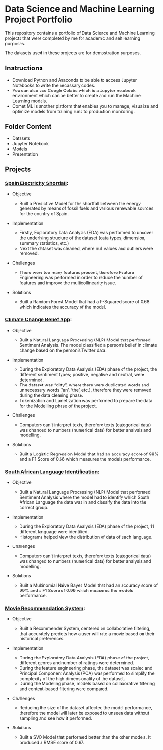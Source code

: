 # Data Science and Machine Learning Project Portfolio
This repository contains a portfolio of Data Science and Machine Learning projects that were completed by me for academic and self learning purposes. 

The datasets used in these projects are for demostration purposes.

## Instructions
- Download Python and Anaconda to be able to access Jupyter Notebooks to write the necassary codes.
- You can also use Google Colabs which is a Jupyter notebook environment which can be better to create and run the Machine Learning models.
- Comet ML is another platform that enables you to manage, visualize and optimize models from training runs to production monitoring.

## Folder Content
- Datasets
- Jupyter Notebook
- Models
- Presentation


## Projects

### [Spain Electricity Shortfall](https://github.com/Seni88/Data_Science_and_Machine_Learning_Projects/tree/main/Spain%20Electricity%20Shortfall%20Challenge):

- Objective
  - Built a Predictive Model for the shortfall between the energy generated by means of fossil fuels and various renewable sources for the country of Spain.

- Implementation
  - Firstly, Exploratory Data Analysis (EDA) was performed to uncover the underlying structure of the dataset (data types, dimension, summary statistics, etc.)
  - Next the dataset was cleaned, where null values and outliers were removed.

- Challenges
  - There were too many features present, therefore Feature Engineering was performed in order to reduce the number of features and improve the multicollinearity issue.

- Solutions
  - Built a Random Forest Model that had a R-Squared score of 0.68 which indicates the accuracy of the model.

### [Climate Change Belief App](https://github.com/Seni88/Data_Science_and_Machine_Learning_Projects/tree/main/Climate%20Change%20Belief%20App):

- Objective
  - Built a Natural Language Processing (NLP) Model that performed Sentiment Analysis. The model classified a person’s belief in climate change based on the person’s Twitter data.

- Implementation
  - During the Exploratory Data Analysis (EDA) phase of the project, the different sentiment types; positive, negative and neutral, were determined.
  - The dataset was “dirty”, where there were duplicated words and unnecessary words (‘an’, ‘the’, etc.), therefore they were removed during the data cleaning phase.
  - Tokenization and Lametization was performed to prepare the data for the Modelling phase of the project.

- Challenges
  - Computers can’t interpret  texts, therefore texts (categorical data) was changed to numbers (numerical data) for better analysis and modelling.

- Solutions
  - Built a Logistic Regression Model that had an accuracy score of 98% and a F1 Score of 0.66 which measures the models performance.

### [South African Language Identification](https://github.com/Seni88/Data_Science_and_Machine_Learning_Projects/tree/main/South%20African%20Language%20Identification):

- Objective
  - Built a Natural Language Processing (NLP) Model that performed Sentiment Analysis where the model had to identify which South African Language the data was in and classify the data into the correct group.
  
- Implementation
  - During the Exploratory Data Analysis (EDA) phase of the project, 11 different language were identified.
  - Histograms helped view the distribution of data of each language.
  
- Challenges
  - Computers can’t interpret  texts, therefore texts (categorical data) was changed to numbers (numerical data) for better analysis and modelling.
  
- Solutions
  - Built a Multinomial Naive Bayes Model that had an accuracy score of 99% and a F1 Score of 0.99 which measures the models performance.

### [Movie Recommendation System](https://github.com/Seni88/Data_Science_and_Machine_Learning_Projects/tree/main/Movie%20Recommendation%20App):

- Objective
  - Built a Recommender System, centered on collaborative filtering, that accurately predicts how a user will rate a movie based on their historical preferences.
  
- Implementation
  - During the Exploratory Data Analysis (EDA) phase of the project, different genres and number of ratings were determined.
  - During the feature engineering phase, the dataset was scaled and Principal Component Analysis (PCA) was performed to simplify the complexity of the high dimensionality of the dataset.
  - During the Modeling phase, models based on collaborative filtering and content-based filtering were compared.
  
- Challenges
  - Reducing the size of the dataset affected the model performance, therefore the model will later be exposed to unseen data without sampling and see how it performed.

- Solutions
  - Built a SVD Model that performed better than the other models. It produced a RMSE score of 0.97.

